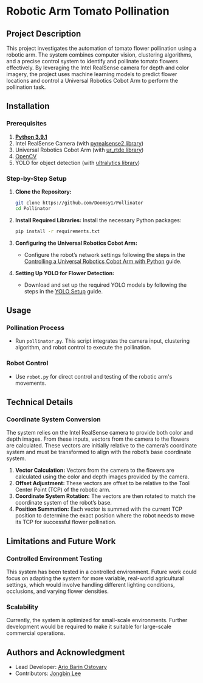 # Robotic Arm Tomato Pollination

## Project Description
This project investigates the automation of tomato flower pollination using a robotic arm. The system combines computer vision, clustering algorithms, and a precise control system to identify and pollinate tomato flowers effectively. By leveraging the Intel RealSense camera for depth and color imagery, the project uses machine learning models to predict flower locations and control a Universal Robotics Cobot Arm to perform the pollination task.

## Installation

### Prerequisites
1. [**Python 3.9.1**](https://www.python.org/downloads/release/python-391/)
2. Intel RealSense Camera (with [pyrealsense2 library](https://pypi.org/project/pyrealsense2/))
3. Universal Robotics Cobot Arm (with [ur_rtde library](https://sdurobotics.gitlab.io/ur_rtde/api/api.html))
4. [OpenCV](https://pypi.org/project/opencv-python/)
5. YOLO for object detection (with [ultralytics library](https://github.com/ultralytics/ultralytics))

### Step-by-Step Setup

1. **Clone the Repository:**
   ```bash
   git clone https://github.com/Doomsy1/Pollinator
   cd Pollinator
   ```

2. **Install Required Libraries:**
   Install the necessary Python packages:
   ```bash
   pip install -r requirements.txt
   ```

3. **Configuring the Universal Robotics Cobot Arm:**
   - Configure the robot’s network settings following the steps in the [Controlling a Universal Robotics Cobot Arm with Python](https://docs.google.com/document/d/1391Q5_kfh8zogk00GvKC6fEXd2nENBzFeJEb6xDp1QQ) guide.

4. **Setting Up YOLO for Flower Detection:**
   - Download and set up the required YOLO models by following the steps in the [YOLO Setup](https://docs.google.com/document/d/1Yi121LuscpuL_7w4zIUlpQUAxmB2yq7yqiaSiKfTizY) guide.

## Usage

### Pollination Process
- Run `pollinator.py`. This script integrates the camera input, clustering algorithm, and robot control to execute the pollination.

### Robot Control
- Use `robot.py` for direct control and testing of the robotic arm's movements.

## Technical Details

### Coordinate System Conversion
The system relies on the Intel RealSense camera to provide both color and depth images. From these inputs, vectors from the camera to the flowers are calculated. These vectors are initially relative to the camera’s coordinate system and must be transformed to align with the robot’s base coordinate system.

1. **Vector Calculation:** Vectors from the camera to the flowers are calculated using the color and depth images provided by the camera.
2. **Offset Adjustment:** These vectors are offset to be relative to the Tool Center Point (TCP) of the robotic arm.
3. **Coordinate System Rotation:** The vectors are then rotated to match the coordinate system of the robot’s base.
4. **Position Summation:** Each vector is summed with the current TCP position to determine the exact position where the robot needs to move its TCP for successful flower pollination.

## Limitations and Future Work

### Controlled Environment Testing
This system has been tested in a controlled environment. Future work could focus on adapting the system for more variable, real-world agricultural settings, which would involve handling different lighting conditions, occlusions, and varying flower densities.

### Scalability
Currently, the system is optimized for small-scale environments. Further development would be required to make it suitable for large-scale commercial operations.

## Authors and Acknowledgment
- Lead Developer: [Ario Barin Ostovary](https://github.com/Doomsy1)
- Contributors: [Jongbin Lee](https://github.com/jblee0310)
